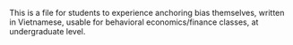 This is a file for students to experience anchoring bias themselves, written in Vietnamese, usable for behavioral economics/finance classes, at undergraduate level.

